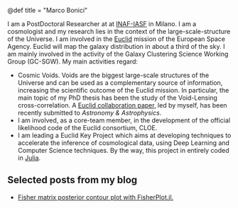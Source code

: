 @def title = "Marco Bonici"

I am a PostDoctoral Researcher at at [INAF-IASF](https://www.iasf-milano.inaf.it/) in
Milano. I am a cosmologist and my research lies in the context of the large-scale-structure
of the Universe. I am involved in the
[Euclid](https://www.esa.int/Science_Exploration/Space_Science/Euclid_overview) mission of
the European Space Agency. Euclid will map the galaxy distribution in about a third of the
sky. I am mainly involved in the activity of the Galaxy Clustering Science Working Group
(GC-SGW). My main activities regard:

- Cosmic Voids. Voids are the biggest large-scale structures of the Universe and can be used as a complementary source of information, increasing the scientific outcome of the Euclid mission. In particular, the main topic of my PhD thesis has been the study of the Void-Lensing cross-correlation. A [Euclid collaboration paper](https://arxiv.org/abs/2206.14211), led by myself, has been recently submitted to _Astronomy & Astrophysics_.
- I am involved, as a core-team member, in the development of the official likelihood code of the Euclid consortium, CLOE.
- I am leading a Euclid Key Project which aims at developing techniques to accelerate the inference of cosmological data, using Deep Learning and Computer Science techniques. By the way, this project in entirely coded in [Julia](https://docs.julialang.org/en/v1/).

## Selected posts from my blog

* [Fisher matrix posterior contour plot with FisherPlot.jl.](/blog/fisher-plot)
